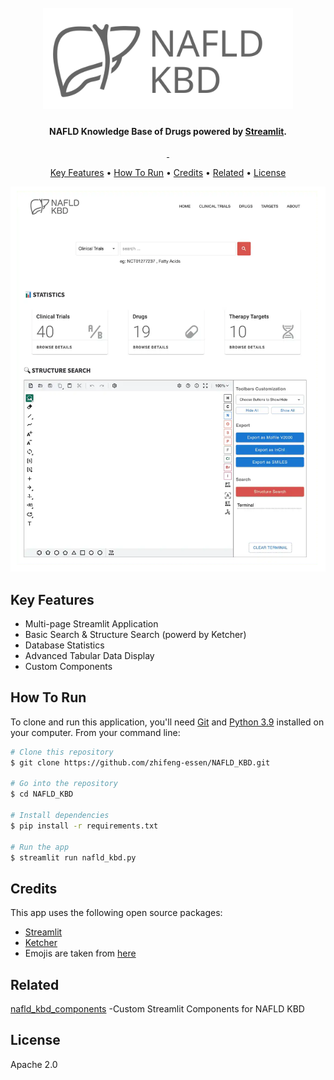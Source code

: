 <h1 align="center">
  <br>
  <a href=""><img src="https://raw.githubusercontent.com/zhifeng-essen/NAFLD_KBD/master/nafld_kbd_logo.svg" alt="NAFLD KBD" width="400"></a>
  <br>
</h1>

<h4 align="center">NAFLD Knowledge Base of Drugs powered by <a href="https://streamlit.io/" target="_blank">Streamlit</a>.</h4>

<p align="center">
  <a href="">
    <img src="https://img.shields.io/badge/python-3.9-success.svg?style=flat" alt="">
  </a>
  <a href="">
    <img src="https://img.shields.io/badge/streamlit-1.7.0-ff4c4b.svg?style=flat" alt="">
  </a>
</p>

<p align="center">
  <a href="#key-features">Key Features</a> •
  <a href="#how-to-run">How To Run</a> •
  <a href="#credits">Credits</a> •
  <a href="#related">Related</a> •
  <a href="#license">License</a>
</p>

![screenshot](https://raw.githubusercontent.com/zhifeng-essen/NAFLD_KBD/master/screenshot/ss1-tuya.webp)

## Key Features

* Multi-page Streamlit Application
* Basic Search & Structure Search (powerd by Ketcher)
* Database Statistics 
* Advanced Tabular Data Display
* Custom Components

## How To Run

To clone and run this application, you'll need [Git](https://git-scm.com) and [Python 3.9](https://www.python.org/downloads/release/python-390/) installed on your computer. From your command line:

```bash
# Clone this repository
$ git clone https://github.com/zhifeng-essen/NAFLD_KBD.git

# Go into the repository
$ cd NAFLD_KBD

# Install dependencies
$ pip install -r requirements.txt

# Run the app
$ streamlit run nafld_kbd.py
```

## Credits

This app uses the following open source packages:

- [Streamlit](https://github.com/streamlit/streamlit)
- [Ketcher](https://github.com/epam/ketcher)
- Emojis are taken from [here](https://github.com/arvida/emoji-cheat-sheet.com)

## Related

[nafld_kbd_components](https://github.com/zhifeng-essen/nafld_kbd_components) -Custom Streamlit Components for NAFLD KBD

## License

Apache 2.0


